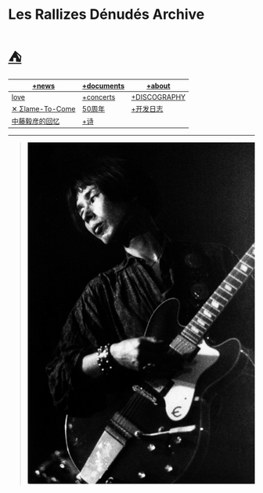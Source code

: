 # Les Rallizes Dénudés Archive

# [⛺️](./indoom.html) 

| [+news](./love.html)                               | [+documents](./documents.html) | [+about](./about.html)                                                                                 |
| -------------------------------------------------- | ------------------------------ | ------------------------------------------------------------------------------------------------------ |
| [love](./love.html)                                | [+concerts](./concerts.html)   | [+DISCOGRAPHY](https://ladestileriasonora4.blogspot.com/2015/06/les-rallizes-denudes-discografia.html) |
| [✕ Σlame-To-Come](./fire--to--come/)               | [50周年](./docu/50.html)       | [+开发日志](./dev.html)                                                                                | 
| [中藤毅彦的回忆](./docu/cn-takehiko-nakafuji.html) | [+诗](poets.html)              |                                                                                                        |



---

> ![](./photos/mizutani-12.jpg)













